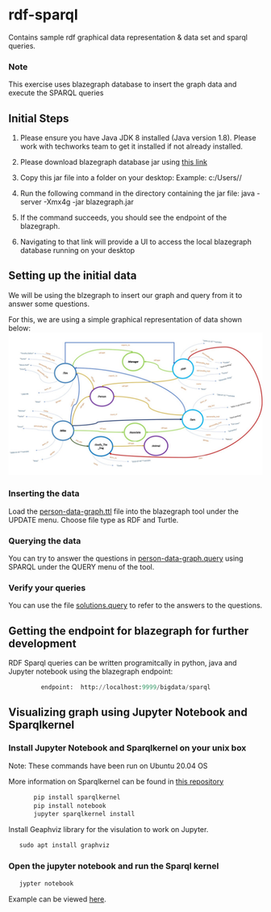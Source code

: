 # rdf-sparql
Contains sample rdf graphical data representation &amp; data set and sparql queries.

### Note
This exercise uses blazegraph database to insert the graph data and execute the SPARQL queries

## Initial Steps

1. Please ensure you have Java JDK 8 installed (Java version 1.8). Please work with techworks team to get it installed if not already installed.

2. Please download blazegraph database jar using [this link](https://github.com/blazegraph/database/releases/download/BLAZEGRAPH_2_1_6_RC/blazegraph.jar)

3. Copy this jar file into a folder on your desktop:
         Example: c:/Users/<corpid>/<blazegraphdb>

4. Run the following command in the directory containing the jar file:
         java -server -Xmx4g -jar blazegraph.jar

5. If the command succeeds, you should see the endpoint of the blazegraph.

6. Navigating to that link will provide a UI to access the local blazegraph database running on your desktop
         
## Setting up the initial data
We will be using the blzegraph to insert our graph and query from it to answer some questions.
         
For this, we are using a simple graphical representation of data shown below: ![alt text](https://github.com/paachary/rdf-sparql/blob/main/RDF-Graph-Representation-Person-Example.jpg "attached jpeg file link")

### Inserting the data
Load the [person-data-graph.ttl](https://github.com/paachary/rdf-sparql/blob/main/person-data-graph.ttl) file into the blazegraph tool under the UPDATE menu. Choose file type as RDF and Turtle.

### Querying the data
You can try to answer the questions in [person-data-graph.query](https://github.com/paachary/rdf-sparql/blob/main/person-data-graph.query) using SPARQL under the QUERY menu of the tool. 

### Verify your queries
You can use the file [solutions.query](https://github.com/paachary/rdf-sparql/blob/main/solutions.query) to refer to the answers to the questions.

## Getting the endpoint for blazegraph for further development
RDF Sparql queries can be written programitcally in python, java and Jupyter notebook using the blazegraph endpoint:
```python
         endpoint:  http://localhost:9999/bigdata/sparql
```

## Visualizing graph using Jupyter Notebook and Sparqlkernel

### Install Jupyter Notebook and Sparqlkernel on your unix box
Note: These commands have been run on Ubuntu 20.04 OS

More information on Sparqlkernel can be found in [this repository](https://github.com/riccardotommasini/rsp-kernel)
```python
       pip install sparqlkernel
       pip install notebook
       jupyter sparqlkernel install  
```

Install Geaphviz library for the visulation to work on Jupyter.
```python
   sudo apt install graphviz
```

### Open the jupyter notebook and run the Sparql kernel
```python
   jypter notebook
```

Example can be viewed [here](https://github.com/paachary/rdf-sparql/blob/main/jupyter-notebook-graph-example.ipynb).

         
